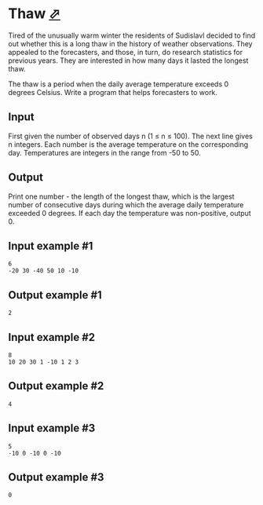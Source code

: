 # Thaw [⬀](https://www.e-olymp.com/en/contests/9608/problems/84258)
Tired of the unusually warm winter the residents of Sudislavl decided to find out whether this is a long thaw in the history of weather observations. They appealed to the forecasters, and those, in turn, do research statistics for previous years. They are interested in how many days it lasted the longest thaw.

The thaw is a period when the daily average temperature exceeds 0 degrees Celsius. Write a program that helps forecasters to work.

## Input
First given the number of observed days n (1 ≤ n ≤ 100). The next line gives n integers. Each number is the average temperature on the corresponding day. Temperatures are integers in the range from -50 to 50.

## Output
Print one number - the length of the longest thaw, which is the largest number of consecutive days during which the average daily temperature exceeded 0 degrees. If each day the temperature was non-positive, output 0.

## Input example #1
```
6
-20 30 -40 50 10 -10
```

## Output example #1
```
2
```

## Input example #2
```
8
10 20 30 1 -10 1 2 3
```

## Output example #2
```
4
```

## Input example #3
```
5
-10 0 -10 0 -10
```

## Output example #3
```
0
```
